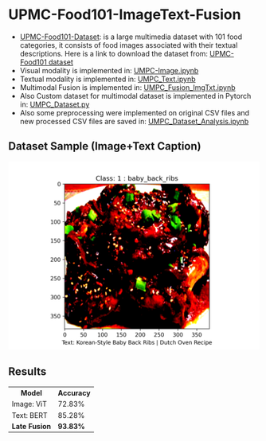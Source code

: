 # UPMC-Food101-ImageText-Fusion
- [UPMC-Food101-Dataset](https://hal.science/hal-01196959/file/CEA_ICME2015.pdf): is a large multimedia dataset with
101 food categories, it consists of food images associated with their textual descriptions. Here is a link to download the dataset from: [UPMC-Food101 dataset](https://www.kaggle.com/datasets/gianmarco96/upmcfood101)
- Visual modality is implemented in: [UMPC-Image.ipynb](UMPC-Image.ipynb)
- Textual modality is implemented in: [UMPC_Text.ipynb](UMPC_Text.ipynb)
- Multimodal Fusion is implemented in: [UMPC_Fusion_ImgTxt.ipynb](UMPC_Fusion_ImgTxt.ipynb)
- Also Custom dataset for multimodal dataset is implemented in Pytorch in: [UMPC_Dataset.py](UMPC_Dataset.py)
- Also some preprocessing were implemented on original CSV files and new processed CSV files are saved in: [UMPC_Dataset_Analysis.ipynb](UMPC_Dataset_Analysis.ipynb)

## Dataset Sample (Image+Text Caption)
![Img_txtpair.png](Img_txtpair.png)

## Results
<table>
<tr>
<th>Model  </th>
<th> Accuracy </th>
</tr>
<tr>

<td> Image: ViT </td>
<td> 72.83% </td></tr> 
<td> Text: BERT </td>
<td> 85.28% </td></tr> 
<td> <strong> Late Fusion </td>
<td> <strong> 93.83% </td></tr> 
  
</table>



